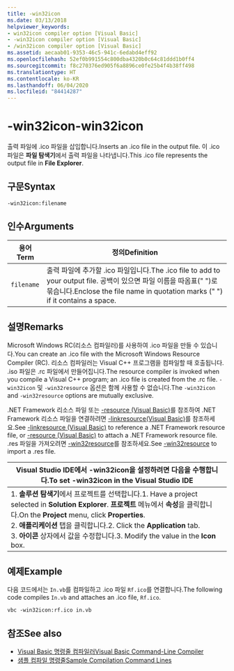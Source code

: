 ```yaml
---
title: -win32icon
ms.date: 03/13/2018
helpviewer_keywords:
- win32icon compiler option [Visual Basic]
- -win32icon compiler option [Visual Basic]
- /win32icon compiler option [Visual Basic]
ms.assetid: aecaab01-9353-46c5-941c-6edabd4eff92
ms.openlocfilehash: 52ef0b991554c800dba4320b0c64c81ddd1b0ff4
ms.sourcegitcommit: f8c270376ed905f6a8896ce0fe25b4f4b38ff498
ms.translationtype: HT
ms.contentlocale: ko-KR
ms.lasthandoff: 06/04/2020
ms.locfileid: "84414287"
---
```

# <a name="-win32icon"></a><span data-ttu-id="8a695-102">-win32icon</span><span class="sxs-lookup"><span data-stu-id="8a695-102">-win32icon</span></span>
<span data-ttu-id="8a695-103">출력 파일에 .ico 파일을 삽입합니다.</span><span class="sxs-lookup"><span data-stu-id="8a695-103">Inserts an .ico file in the output file.</span></span> <span data-ttu-id="8a695-104">이 .ico 파일은 **파일 탐색기**에서 출력 파일을 나타냅니다.</span><span class="sxs-lookup"><span data-stu-id="8a695-104">This .ico file represents the output file in **File Explorer**.</span></span>  
  
## <a name="syntax"></a><span data-ttu-id="8a695-105">구문</span><span class="sxs-lookup"><span data-stu-id="8a695-105">Syntax</span></span>  
  
```console  
-win32icon:filename  
```  
  
## <a name="arguments"></a><span data-ttu-id="8a695-106">인수</span><span class="sxs-lookup"><span data-stu-id="8a695-106">Arguments</span></span>  
  
|<span data-ttu-id="8a695-107">용어</span><span class="sxs-lookup"><span data-stu-id="8a695-107">Term</span></span>|<span data-ttu-id="8a695-108">정의</span><span class="sxs-lookup"><span data-stu-id="8a695-108">Definition</span></span>|  
|---|---|  
|`filename`|<span data-ttu-id="8a695-109">출력 파일에 추가할 .ico 파일입니다.</span><span class="sxs-lookup"><span data-stu-id="8a695-109">The .ico file to add to your output file.</span></span> <span data-ttu-id="8a695-110">공백이 있으면 파일 이름을 따옴표(" ")로 묶습니다.</span><span class="sxs-lookup"><span data-stu-id="8a695-110">Enclose the file name in quotation marks (" ") if it contains a space.</span></span>|  
  
## <a name="remarks"></a><span data-ttu-id="8a695-111">설명</span><span class="sxs-lookup"><span data-stu-id="8a695-111">Remarks</span></span>  
 <span data-ttu-id="8a695-112">Microsoft Windows RC(리소스 컴파일러)를 사용하여 .ico 파일을 만들 수 있습니다.</span><span class="sxs-lookup"><span data-stu-id="8a695-112">You can create an .ico file with the Microsoft Windows Resource Compiler (RC).</span></span> <span data-ttu-id="8a695-113">리소스 컴파일러는 Visual C++ 프로그램을 컴파일할 때 호출됩니다. .iso 파일은 .rc 파일에서 만들어집니다.</span><span class="sxs-lookup"><span data-stu-id="8a695-113">The resource compiler is invoked when you compile a Visual C++ program; an .ico file is created from the .rc file.</span></span> <span data-ttu-id="8a695-114">`-win32icon` 및 `-win32resource` 옵션은 함께 사용할 수 없습니다.</span><span class="sxs-lookup"><span data-stu-id="8a695-114">The `-win32icon` and `-win32resource` options are mutually exclusive.</span></span>  
  
 <span data-ttu-id="8a695-115">.NET Framework 리소스 파일 또는 [-resource (Visual Basic)](resource.md)를 참조하여 .NET Framework 리소스 파일을 연결하려면 [-linkresource(Visual Basic)](linkresource.md)를 참조하세요.</span><span class="sxs-lookup"><span data-stu-id="8a695-115">See [-linkresource (Visual Basic)](linkresource.md) to reference a .NET Framework resource file, or [-resource (Visual Basic)](resource.md) to attach a .NET Framework resource file.</span></span> <span data-ttu-id="8a695-116">.res 파일을 가져오려면 [-win32resource](win32resource.md)를 참조하세요.</span><span class="sxs-lookup"><span data-stu-id="8a695-116">See [-win32resource](win32resource.md) to import a .res file.</span></span>  
  
|<span data-ttu-id="8a695-117">Visual Studio IDE에서 -win32icon을 설정하려면 다음을 수행합니다.</span><span class="sxs-lookup"><span data-stu-id="8a695-117">To set -win32icon in the Visual Studio IDE</span></span>|  
|---|  
|<span data-ttu-id="8a695-118">1.  **솔루션 탐색기**에서 프로젝트를 선택합니다.</span><span class="sxs-lookup"><span data-stu-id="8a695-118">1.  Have a project selected in **Solution Explorer**.</span></span> <span data-ttu-id="8a695-119">**프로젝트** 메뉴에서 **속성**을 클릭합니다.</span><span class="sxs-lookup"><span data-stu-id="8a695-119">On the **Project** menu, click **Properties**.</span></span> <br /><span data-ttu-id="8a695-120">2.  **애플리케이션** 탭을 클릭합니다.</span><span class="sxs-lookup"><span data-stu-id="8a695-120">2.  Click the **Application** tab.</span></span><br /><span data-ttu-id="8a695-121">3.  **아이콘** 상자에서 값을 수정합니다.</span><span class="sxs-lookup"><span data-stu-id="8a695-121">3.  Modify the value in the **Icon** box.</span></span>|  
  
## <a name="example"></a><span data-ttu-id="8a695-122">예제</span><span class="sxs-lookup"><span data-stu-id="8a695-122">Example</span></span>  
 <span data-ttu-id="8a695-123">다음 코드에서는 `In.vb`를 컴파일하고 .ico 파일 `Rf.ico`를 연결합니다.</span><span class="sxs-lookup"><span data-stu-id="8a695-123">The following code compiles `In.vb` and attaches an .ico file, `Rf.ico`.</span></span>  
  
```console
vbc -win32icon:rf.ico in.vb  
```  
  
## <a name="see-also"></a><span data-ttu-id="8a695-124">참조</span><span class="sxs-lookup"><span data-stu-id="8a695-124">See also</span></span>

- [<span data-ttu-id="8a695-125">Visual Basic 명령줄 컴파일러</span><span class="sxs-lookup"><span data-stu-id="8a695-125">Visual Basic Command-Line Compiler</span></span>](index.md)
- [<span data-ttu-id="8a695-126">샘플 컴파일 명령줄</span><span class="sxs-lookup"><span data-stu-id="8a695-126">Sample Compilation Command Lines</span></span>](sample-compilation-command-lines.md)
